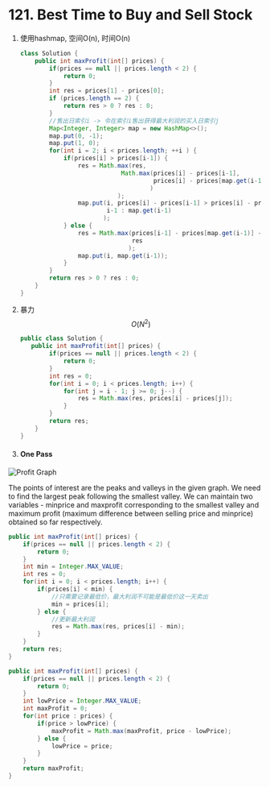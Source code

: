 #  121. Best Time to Buy and Sell Stock 

1. 使用hashmap, 空间O(n), 时间O(n)

   ```java
   class Solution {
       public int maxProfit(int[] prices) {
           if(prices == null || prices.length < 2) {
               return 0;
           }
           int res = prices[1] - prices[0];
           if (prices.length == 2) {
               return res > 0 ? res : 0;
           }
           //售出日索引i -> 令在索引i售出获得最大利润的买入日索引j
           Map<Integer, Integer> map = new HashMap<>();
           map.put(0, -1);
           map.put(1, 0);
           for(int i = 2; i < prices.length; ++i ) {
               if(prices[i] > prices[i-1]) {
                   res = Math.max(res,
                               Math.max(prices[i] - prices[i-1],
                                        prices[i] - prices[map.get(i-1)]
                                       )
                              );
                   map.put(i, prices[i] - prices[i-1] > prices[i] - prices[map.get(i-1)] ?
                           i-1 : map.get(i-1)
                          );
               } else {
                   res = Math.max(prices[i-1] - prices[map.get(i-1)] - (prices[i-1] - prices[i]),
                                  res
                                 );
                   map.put(i, map.get(i-1));
               }
           }
           return res > 0 ? res : 0;
       }
   }
   ```

   

2. 暴力
   $$
   O(N^2)
   $$

   ```java
   public class Solution {
      public int maxProfit(int[] prices) {
           if(prices == null || prices.length < 2) {
               return 0;
           }
           int res = 0;
           for(int i = 0; i < prices.length; i++) {
               for(int j = i - 1; j >= 0; j--) {
                   res = Math.max(res, prices[i] - prices[j]);
               }
           }
           return res;
       }
   }
   ```

   

3. #### One Pass

 ![Profit Graph](https://leetcode.com/media/original_images/121_profit_graph.png) 

 The points of interest are the peaks and valleys in the given graph. We need to find the largest peak following the smallest valley. We can maintain two variables - minprice and maxprofit corresponding to the smallest valley and maximum profit (maximum difference between selling price and minprice) obtained so far respectively. 

```java
public int maxProfit(int[] prices) {
    if(prices == null || prices.length < 2) {
        return 0;
    }
    int min = Integer.MAX_VALUE;
    int res = 0;
    for(int i = 0; i < prices.length; i++) {
        if(prices[i] < min) {
            //只需要记录最低价，最大利润不可能是最低价这一天卖出
            min = prices[i];
        } else {
            //更新最大利润
            res = Math.max(res, prices[i] - min);
        }
    }
    return res;
}
```

```java
public int maxProfit(int[] prices) {
    if(prices == null || prices.length < 2) {
        return 0;
    }
    int lowPrice = Integer.MAX_VALUE;
    int maxProfit = 0;
    for(int price : prices) {
        if(price > lowPrice) {
            maxProfit = Math.max(maxProfit, price - lowPrice);
        } else {
            lowPrice = price;
        }
    }
    return maxProfit;
}
```

